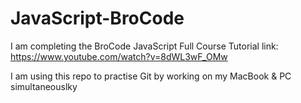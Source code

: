 # JavaScript-BroCode

I am completing the BroCode JavaScript Full Course Tutorial
link: https://www.youtube.com/watch?v=8dWL3wF_OMw


I am using this repo to practise Git by working on my MacBook & PC simultaneouslky
